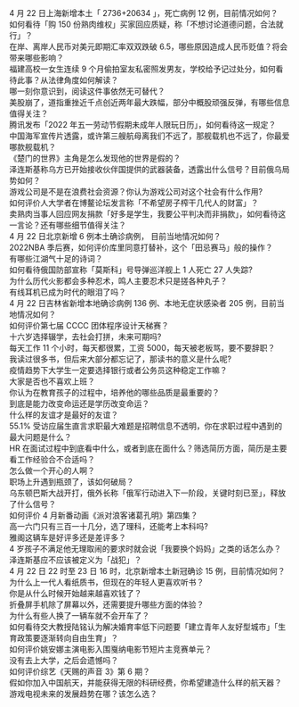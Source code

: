 4 月 22 日上海新增本土「 2736+20634 」，死亡病例 12 例，目前情况如何？  
如何看待「购 150 份熟肉维权」买家回应质疑，称「不想讨论道德问题，合法就行」？  
在岸、离岸人民币对美元即期汇率双双跌破 6.5，哪些原因造成人民币贬值？将会带来哪些影响？  
福建高校一女生连续 9 个月偷拍室友私密照发男友，学校给予记过处分，如何看待此事？从法律角度如何解读？  
哪一刻你意识到，阅读这件事依然无可替代？  
美股崩了，道指重挫近千点创近两年最大跌幅，部分中概股顽强反弹，有哪些信息值得关注？  
腾讯发布「2022 年五一劳动节假期未成年人限玩日历」，如何看待这一规定？  
中国海军宣传片透露，或许第三艘航母离我们不远了，那舰载机也不远了，你最爱哪款舰载机？  
《楚门的世界》主角是怎么发现他的世界是假的？  
泽连斯基称乌方已开始接收伙伴国提供的武器装备，透露出什么信号？目前俄乌局势如何？  
游戏公司是不是在浪费社会资源？你认为游戏公司对这个社会有什么作用?  
如何评价人大学者在博鳌论坛发言称「不希望房子榨干几代人的财富」？  
卖熟肉当事人回应网友捐款「好多是学生，我要公平判决而非捐款」，如何看待这一言论？还有哪些细节值得关注？  
4 月 22 日北京新增 6 例本土确诊病例， 目前当地情况如何？  
2022NBA 季后赛，如何评价库里同意打替补，这个「田忌赛马」般的操作？  
有哪些江湖气十足的诗词？  
如何看待俄国防部宣称「莫斯科」号导弹巡洋舰上 1 人死亡 27 人失踪?  
为什么历代火影都会多种忍术，鸣人主要忍术只是搓各种丸子？  
有线耳机已成为时代的眼泪了吗？  
4 月 22 日吉林省新增本地确诊病例 136 例、本地无症状感染者 205 例，目前当地情况如何？  
如何评价第七届 CCCC 团体程序设计天梯赛？  
十六岁选择辍学，去社会打拼，未来可期吗?  
每天工作 11 个小时，每天都很累，工资 5000，每天被老板骂，要不要辞职？  
我读过很多书，但后来大部分都忘记了，那读书的意义是什么呢?  
疫情趋势下大学生一定要选择银行或者公务员这种稳定工作嘛？  
大家是否也不喜欢上班？  
你认为在教育孩子的过程中，培养他的哪些品质是最重要的？  
到底是能力改变命运还是学历改变命运？  
什么样的友谊才是最好的友谊？  
55.1% 受访应届生直言求职最大难题是招聘信息不透明，你在求职过程中遇到的最大问题是什么？  
HR 在面试过程中到底看中什么，或者到底在面什么？筛选简历方面，简历是主要看工作经验合不合适吗？  
怎么做一个开心的人啊？  
职场上升遇到瓶颈了，该如何破局？  
乌东顿巴斯大战开打，俄外长称「俄军行动进入下一阶段，关键时刻已至」，释放了什么信号？  
如何评价 4 月新番动画《派对浪客诸葛孔明》第四集？  
高一六门只有三百一十几分，选了理科，还能考上本科吗?  
雅阁这辆车是好评多还是差评多？  
4 岁孩子不满足他无理取闹的要求时就会说「我要换个妈妈」之类的话怎么办？  
泽连斯基应不应该被定义为「战犯」？  
4 月 22 日 22 时至 23 日 16 时，北京新增本土新冠确诊 15 例，目前情况如何？  
为什么上一代人看纸质书，但现在的年轻人更喜欢听书？  
你是从什么时候开始越来越喜欢钱了？  
折叠屏手机除了屏幕以外，还需要提升哪些方面的体验？  
为什么有些人换了一辆车就不会开车了？  
如何看待交大教授陆铭认为解决婚育率低下问题要「建立青年人友好型城市」「生育政策要逐渐转向自由生育」？  
如何评价姚安娜主演电影入围戛纳电影节短片主竞赛单元？  
没有去上大学，之后会遗憾吗？  
如何评价综艺《天赐的声音 3》第 6 期？  
假如你加入中国航天，并能获得无限的科研经费，你希望建造什么样的航天器？  
游戏电视未来的发展趋势在哪？该怎么选？  

